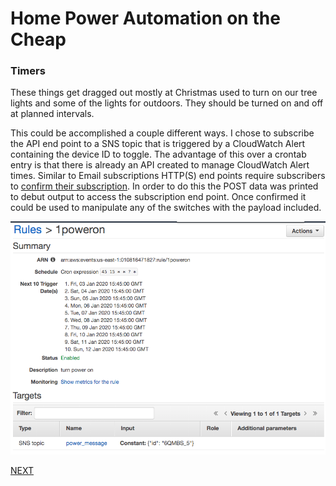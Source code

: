 # Home Power Automation on the Cheap
### Timers
These things get dragged out mostly at Christmas used to turn on our tree lights and some of the lights for outdoors. They should be turned on and off at planned intervals.

This could be accomplished a couple different ways. I chose to subscribe the API end point to a SNS topic that is triggered by a CloudWatch Alert containing the device ID to toggle. The advantage of this over a crontab entry is that there is already an API created to manage CloudWatch Alert times. Similar to Email subscriptions HTTP(S) end points require subscribers to [confirm their subscription](https://docs.aws.amazon.com/sns/latest/dg/sns-http-https-endpoint-as-subscriber.html). In order to do this the POST data was printed to debut output to access the subscription end point. Once confirmed it could be used to manipulate any of the switches with the payload included.

![CW](/docs/images/cw_alert_on.png)

[NEXT](/docs/xwing.md)
